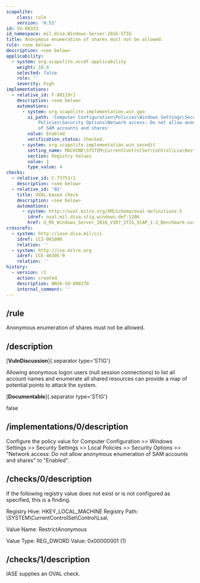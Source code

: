 ```yaml
---
scapolite:
    class: rule
    version: '0.51'
id: SV-88333
id_namespace: mil.disa.Windows-Server-2016-STIG
title: Anonymous enumeration of shares must not be allowed.
rule: <see below>
description: <see below>
applicability:
  - system: org.scapolite.xccdf.applicability
    weight: 10.0
    selected: false
    role: ''
    severity: high
implementations:
  - relative_id: F-80119r1
    description: <see below>
    automations:
      - system: org.scapolite.implementation.win_gpo
        ui_path: 'Computer Configuration\Policies\Windows Settings\Security Settings\Local
            Policies\Security Options\Network access: Do not allow anonymous enumeration
            of SAM accounts and shares'
        value: Enabled
        verification_status: Checked.
      - system: org.scapolite.implementation.win_secedit
        setting_name: MACHINE\SYSTEM\CurrentControlSet\Control\Lsa\RestrictAnonymous
        section: Registry Values
        value: 1
        type_value: 4
checks:
  - relative_id: C-73751r1
    description: <see below>
  - relative_id: '01'
    title: OVAL-based check
    description: <see below>
    automations:
      - system: http://oval.mitre.org/XMLSchema/oval-definitions-5
        idref: oval:mil.disa.stig.windows:def:1206
        href: U_MS_Windows_Server_2016_V1R7_STIG_SCAP_1-2_Benchmark-oval.xml
crossrefs:
  - system: http://iase.disa.mil/cci
    idref: CCI-001090
    relation: ''
  - system: http://cce.mitre.org
    idref: CCE-46305-9
    relation: ''
history:
  - version: r1
    action: created
    description: WN16-SO-000270
    internal_comment: ''
---
```



## /rule

Anonymous enumeration of shares must not be allowed.

## /description

[**VulnDiscussion**]{.separator type='STIG'}

Allowing anonymous logon users (null session connections) to list all account names and enumerate all shared resources can provide a map of potential points to attack the system.

[**Documentable**]{.separator type='STIG'}

false

## /implementations/0/description

Configure the policy value for Computer Configuration >> Windows Settings >> Security Settings >> Local Policies >> Security Options >> "Network access: Do not allow anonymous enumeration of SAM accounts and shares" to "Enabled".

## /checks/0/description

If the following registry value does not exist or is not configured as specified, this is a finding.

Registry Hive: HKEY_LOCAL_MACHINE
Registry Path: \SYSTEM\CurrentControlSet\Control\Lsa\

Value Name: RestrictAnonymous

Value Type: REG_DWORD
Value: 0x00000001 (1)

## /checks/1/description

IASE supplies an OVAL check.
